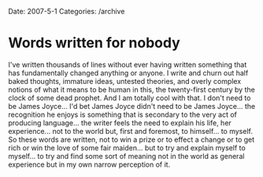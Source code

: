 Date: 2007-5-1
Categories: /archive

# Words written for nobody

I've written thousands of lines without ever having written something that has fundamentally changed anything or anyone.  I write and churn out half baked thoughts, immature ideas, untested theories, and overly complex notions of what it means to be human in this, the twenty-first century by the clock of some dead prophet.  And I am totally cool with that.  I don't need to be James Joyce... I'd bet James Joyce didn't need to be James Joyce... the recognition he enjoys is something that is secondary to the very act of producing language... the writer feels the need to explain his life, her experience... not to the world but, first and foremost, to himself... to myself.  So these words are written, not to win a prize or to effect a change or to get rich or win the love of some fair maiden... but to try and explain myself to myself... to try and find some sort of meaning not in the world as general experience but in my own narrow perception of it.

